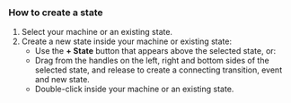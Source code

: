 ### How to create a state

1. Select your machine or an existing state.
2. Create a new state inside your machine or existing state:
    - Use the **+ State** button that appears above the selected state, or:
    - Drag from the handles on the left, right and bottom sides of the selected state, and release to create a connecting transition, event and new state.
    - Double-click inside your machine or an existing state.
